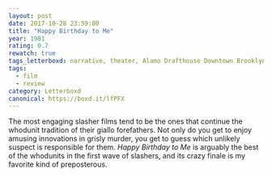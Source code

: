```yaml
---
layout: post 
date: 2017-10-28 23:59:00
title: "Happy Birthday to Me"
year: 1981
rating: 0.7
rewatch: true
tags_letterboxd: narrative, theater, Alamo Drafthouse Downtown Brooklyn, Dismember the Alamo, NYC, Robtober
tags:
  - film
  - review
category: Letterboxd
canonical: https://boxd.it/lfPFX
---
```


The most engaging slasher films tend to be the ones that continue the whodunit tradition of their giallo forefathers. Not only do you get to enjoy amusing innovations in grisly murder, you get to guess which unlikely suspect is responsible for them. <cite>Happy Birthday to Me</cite> is arguably the best of the whodunits in the first wave of slashers, and its crazy finale is my favorite kind of preposterous.